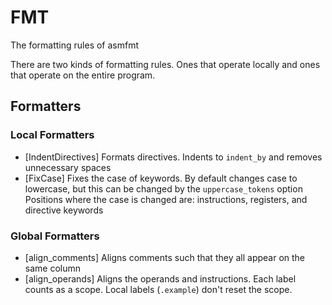 # FMT

The formatting rules of asmfmt

There are two kinds of formatting rules. Ones that operate locally and ones that operate on the
entire program.

## Formatters

### Local Formatters

- [IndentDirectives] Formats directives. Indents to `indent_by` and removes unnecessary spaces
- [FixCase] Fixes the case of keywords. By default changes case to lowercase, but this can be changed by the `uppercase_tokens` option
  Positions where the case is changed are: instructions, registers, and directive keywords

### Global Formatters

- [align_comments] Aligns comments such that they all appear on the same column
- [align_operands] Aligns the operands and instructions.
  Each label counts as a scope. Local labels (`.example`) don't reset the scope.
